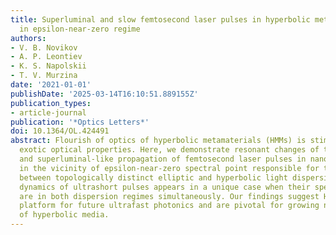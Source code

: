 ```yaml
---
title: Superluminal and slow femtosecond laser pulses in hyperbolic metamaterials
  in epsilon-near-zero regime
authors:
- V. B. Novikov
- A. P. Leontiev
- K. S. Napolskii
- T. V. Murzina
date: '2021-01-01'
publishDate: '2025-03-14T16:10:51.889155Z'
publication_types:
- article-journal
publication: '*Optics Letters*'
doi: 10.1364/OL.424491
abstract: Flourish of optics of hyperbolic metamaterials (HMMs) is stimulated by their
  exotic optical properties. Here, we demonstrate resonant changes of the group retardation
  and superluminal-like propagation of femtosecond laser pulses in nanorod-based HMMs
  in the vicinity of epsilon-near-zero spectral point responsible for the transition
  between topologically distinct elliptic and hyperbolic light dispersions. Resonant
  dynamics of ultrashort pulses appears in a unique case when their spectral components
  are in both dispersion regimes simultaneously. Our findings suggest HMMs as a powerful
  platform for future ultrafast photonics and are pivotal for growing nonlinear optics
  of hyperbolic media.
---
```

